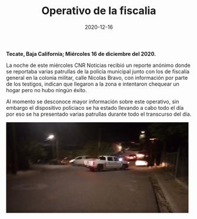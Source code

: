 ﻿---
layout: blog
title:  "Operativo de la fiscalia"
date:   2020-12-16
categories: tecate
permalink: /:categories/:title:output_ext
image: /img/cnr/2020-12-16-operativo.PNG
alt: "Operativo de la fiscalia"
autor: 
---

**Tecate, Baja California; Miércoles 16 de  diciembre del 2020.**


La noche de este miércoles CNR Noticias recibió un reporte anónimo donde se reportaba varias patrullas de la policía municipal junto con los de fiscalía general en la colonia militar, calle Nicolas Bravo, con información por parte de los testigos, indican que llegaron a la zona e intentaron chequear un hogar pero no hubo ningún éxito.


Al momento se desconoce mayor información sobre este operativo, sin embargo el dispositivo policiaco se ha estado llevando a cabo todo el día por eso se ha presentado varias patrullas durante todo el transcurso del día.

<div id="carouselExampleSlidesOnly" class="carousel slide" data-ride="carousel">
  <div class="carousel-inner">
    <div class="carousel-item active">
       <img class="d-block w-100" src="/img/cnr/2020-12-16-operativo.PNG" loading="lazy"  alt="Operativo de la fiscalia">
    </div>
  </div>
</div>
